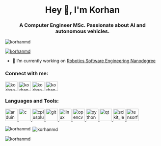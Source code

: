 <h1 align="center">Hey 👋, I'm Korhan</h1>
<h3 align="center">A Computer Engineer MSc. Passionate about AI and autonomous vehicles.</h3>

<p align="left"> <img src="https://komarev.com/ghpvc/?username=korhanmd&label=Profile%20views&color=0e75b6&style=plastic" alt="korhanmd" /> </p>

<p align="left"> <a href="https://github.com/ryo-ma/github-profile-trophy"><img src="https://github-profile-trophy.vercel.app/?username=korhanmd" alt="korhanmd" /></a> </p>

- 🔭 I’m currently working on [Robotics Software Engineering Nanodegree](https://www.udacity.com/course/robotics-software-engineer--nd209)

<h3 align="left">Connect with me:</h3>
<p align="left">
<a href="https://twitter.com/korhanmd" target="blank"><img align="center" src="https://cdn.jsdelivr.net/npm/simple-icons@3.0.1/icons/twitter.svg" alt="korhanmd" height="30" width="40" /></a>
<a href="https://linkedin.com/in/korhanmd" target="blank"><img align="center" src="https://cdn.jsdelivr.net/npm/simple-icons@3.0.1/icons/linkedin.svg" alt="korhanmd" height="30" width="40" /></a>
<a href="https://www.hackerrank.com/korhanmd" target="blank"><img align="center" src="https://cdn.jsdelivr.net/npm/simple-icons@3.0.1/icons/hackerrank.svg" alt="korhanmd" height="30" width="40" /></a>
<a href="https://www.leetcode.com/korhanmd" target="blank"><img align="center" src="https://cdn.jsdelivr.net/npm/simple-icons@3.0.1/icons/leetcode.svg" alt="korhanmd" height="30" width="40" /></a>
</p>

<h3 align="left">Languages and Tools:</h3>
<p align="left"> <a href="https://www.arduino.cc/" target="_blank"> <img src="https://cdn.worldvectorlogo.com/logos/arduino-1.svg" alt="arduino" width="40" height="40"/> </a> <a href="https://www.cprogramming.com/" target="_blank"> <img src="https://devicons.github.io/devicon/devicon.git/icons/c/c-original.svg" alt="c" width="40" height="40"/> </a> <a href="https://www.w3schools.com/cpp/" target="_blank"> <img src="https://devicons.github.io/devicon/devicon.git/icons/cplusplus/cplusplus-original.svg" alt="cplusplus" width="40" height="40"/> </a> <a href="https://git-scm.com/" target="_blank"> <img src="https://www.vectorlogo.zone/logos/git-scm/git-scm-icon.svg" alt="git" width="40" height="40"/> </a> <a href="https://www.linux.org/" target="_blank"> <img src="https://devicons.github.io/devicon/devicon.git/icons/linux/linux-original.svg" alt="linux" width="40" height="40"/> </a> <a href="https://opencv.org/" target="_blank"> <img src="https://www.vectorlogo.zone/logos/opencv/opencv-icon.svg" alt="opencv" width="40" height="40"/> </a> <a href="https://www.python.org" target="_blank"> <img src="https://devicons.github.io/devicon/devicon.git/icons/python/python-original.svg" alt="python" width="40" height="40"/> </a> <a href="https://www.qt.io/" target="_blank"> <img src="https://upload.wikimedia.org/wikipedia/commons/0/0b/Qt_logo_2016.svg" alt="qt" width="40" height="40"/> </a> <a href="https://scikit-learn.org/" target="_blank"> <img src="https://upload.wikimedia.org/wikipedia/commons/0/05/Scikit_learn_logo_small.svg" alt="scikit_learn" width="40" height="40"/> </a> <a href="https://www.tensorflow.org" target="_blank"> <img src="https://www.vectorlogo.zone/logos/tensorflow/tensorflow-icon.svg" alt="tensorflow" width="40" height="40"/> </a> </p>

<p><img align="left" src="https://github-readme-stats.vercel.app/api/top-langs?username=korhanmd&show_icons=true&theme=dark&locale=en&layout=compact" alt="korhanmd" /></p>

<p>&nbsp;<img align="center" src="https://github-readme-stats.vercel.app/api?username=korhanmd&show_icons=true&theme=dark&locale=en" alt="korhanmd" /></p>

<p><img align="center" src="https://github-readme-streak-stats.herokuapp.com/?user=korhanmd&theme=dark" alt="korhanmd" /></p>
